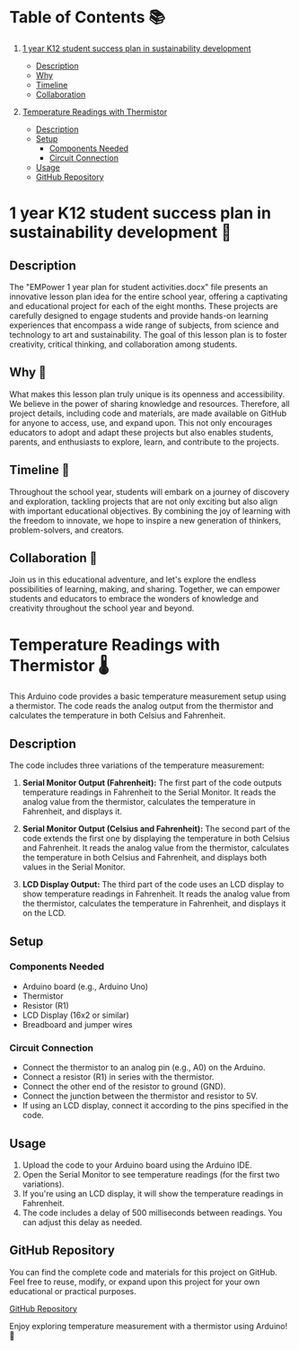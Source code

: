 # Table of Contents 📚

1. [1 year K12 student success plan in sustainability development](#1-year-k12-student-success-plan-in-sustainability-development)
   - [Description](#description)
   - [Why](#why)
   - [Timeline](#timeline)
   - [Collaboration](#collaboration)

2. [Temperature Readings with Thermistor](#temperature-readings-with-thermistor)
   - [Description](#description-1)
   - [Setup](#setup)
     - [Components Needed](#components-needed)
     - [Circuit Connection](#circuit-connection)
   - [Usage](#usage)
   - [GitHub Repository](#github-repository)

# 1 year K12 student success plan in sustainability development 🌱

## Description
The "EMPower 1 year plan for student activities.docx" file presents an innovative lesson plan idea for the entire school year, offering a captivating and educational project for each of the eight months. These projects are carefully designed to engage students and provide hands-on learning experiences that encompass a wide range of subjects, from science and technology to art and sustainability. The goal of this lesson plan is to foster creativity, critical thinking, and collaboration among students. 

## Why 🤔
What makes this lesson plan truly unique is its openness and accessibility. We believe in the power of sharing knowledge and resources. Therefore, all project details, including code and materials, are made available on GitHub for anyone to access, use, and expand upon. This not only encourages educators to adopt and adapt these projects but also enables students, parents, and enthusiasts to explore, learn, and contribute to the projects. 

## Timeline 📅
Throughout the school year, students will embark on a journey of discovery and exploration, tackling projects that are not only exciting but also align with important educational objectives. By combining the joy of learning with the freedom to innovate, we hope to inspire a new generation of thinkers, problem-solvers, and creators. 

## Collaboration 👥
Join us in this educational adventure, and let's explore the endless possibilities of learning, making, and sharing. Together, we can empower students and educators to embrace the wonders of knowledge and creativity throughout the school year and beyond.

# Temperature Readings with Thermistor 🌡️

This Arduino code provides a basic temperature measurement setup using a thermistor. The code reads the analog output from the thermistor and calculates the temperature in both Celsius and Fahrenheit.

## Description
The code includes three variations of the temperature measurement:

1. **Serial Monitor Output (Fahrenheit):** The first part of the code outputs temperature readings in Fahrenheit to the Serial Monitor. It reads the analog value from the thermistor, calculates the temperature in Fahrenheit, and displays it.

2. **Serial Monitor Output (Celsius and Fahrenheit):** The second part of the code extends the first one by displaying the temperature in both Celsius and Fahrenheit. It reads the analog value from the thermistor, calculates the temperature in both Celsius and Fahrenheit, and displays both values in the Serial Monitor.

3. **LCD Display Output:** The third part of the code uses an LCD display to show temperature readings in Fahrenheit. It reads the analog value from the thermistor, calculates the temperature in Fahrenheit, and displays it on the LCD.

## Setup

### Components Needed
- Arduino board (e.g., Arduino Uno)
- Thermistor
- Resistor (R1)
- LCD Display (16x2 or similar)
- Breadboard and jumper wires

### Circuit Connection
- Connect the thermistor to an analog pin (e.g., A0) on the Arduino.
- Connect a resistor (R1) in series with the thermistor.
- Connect the other end of the resistor to ground (GND).
- Connect the junction between the thermistor and resistor to 5V.
- If using an LCD display, connect it according to the pins specified in the code.

## Usage

1. Upload the code to your Arduino board using the Arduino IDE.
2. Open the Serial Monitor to see temperature readings (for the first two variations).
3. If you're using an LCD display, it will show the temperature readings in Fahrenheit.
4. The code includes a delay of 500 milliseconds between readings. You can adjust this delay as needed.

## GitHub Repository

You can find the complete code and materials for this project on GitHub. Feel free to reuse, modify, or expand upon this project for your own educational or practical purposes.

[GitHub Repository](https://github.com/yourrepositorylink)

Enjoy exploring temperature measurement with a thermistor using Arduino! 🚀
